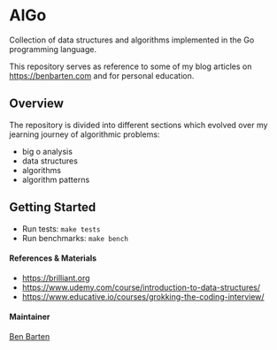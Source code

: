 # AlGo

Collection of data structures and algorithms implemented in the Go programming language.

This repository serves as reference to some of my blog articles on https://benbarten.com and for personal education.

## Overview

The repository is divided into different sections which evolved over my jearning journey
of algorithmic problems:
* big o analysis
* data structures
* algorithms
* algorithm patterns

## Getting Started
* Run tests: `make tests`
* Run benchmarks: `make bench`

#### References & Materials

* https://brilliant.org
* https://www.udemy.com/course/introduction-to-data-structures/
* https://www.educative.io/courses/grokking-the-coding-interview/

#### Maintainer

[Ben Barten](mailto:contact@benbarten.com)